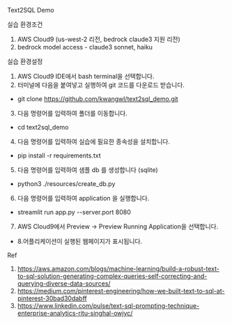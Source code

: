 Text2SQL Demo

실습 환경조건
1. AWS Cloud9 (us-west-2 리전, bedrock claude3 지원 리전)
2. bedrock model access - claude3 sonnet, haiku

실습 환경설정
1. AWS Cloud9 IDE에서 bash terminal을 선택합니다.
2. 터미널에 다음을 붙여넣고 실행하여 git 코드를 다운로드 받습니다.
- git clone https://github.com/kwangwl/text2sql_demo.git
3. 다음 명령어를 입력하여 폴더를 이동합니다.
- cd text2sql_demo
4. 다음 명령어를 입력하여 실습에 필요한 종속성을 설치합니다.
- pip install -r requirements.txt
5. 다음 명령어를 입력하여 샘플 db 를 생성합니다 (sqlite)
- python3 ./resources/create_db.py
6. 다음 명령어를 입력하여 application 을 실행합니다.
- streamlit run app.py --server.port 8080
7. AWS Cloud9에서 Preview -> Preview Running Application을 선택합니다.
- 8.어플리케이션이 실행된 웹페이지가 표시됩니다.

Ref
1. https://aws.amazon.com/blogs/machine-learning/build-a-robust-text-to-sql-solution-generating-complex-queries-self-correcting-and-querying-diverse-data-sources/
2. https://medium.com/pinterest-engineering/how-we-built-text-to-sql-at-pinterest-30bad30dabff
3. https://www.linkedin.com/pulse/text-sql-prompting-technique-enterprise-analytics-ritu-singhal-owjyc/